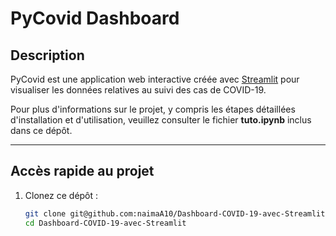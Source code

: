 # PyCovid Dashboard

## Description

PyCovid est une application web interactive créée avec [Streamlit](https://streamlit.io/) pour visualiser les données relatives au suivi des cas de COVID-19. 

Pour plus d'informations sur le projet, y compris les étapes détaillées d'installation et d'utilisation, veuillez consulter le fichier **tuto.ipynb** inclus dans ce dépôt.

---

## Accès rapide au projet

1. Clonez ce dépôt :
   ```bash
   git clone git@github.com:naimaA10/Dashboard-COVID-19-avec-Streamlit.git
   cd Dashboard-COVID-19-avec-Streamlit